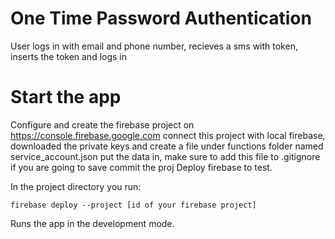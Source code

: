 # One Time Password Authentication

User logs in with email and phone number, recieves a sms with token, inserts the token and logs in

# Start the app
Configure and create the firebase project on https://console.firebase.google.com connect this project with local firebase, downloaded the private keys and create a file under functions folder named service_account.json put the data in, make sure to add this file to .gitignore if you are going to save commit the proj
Deploy firebase to test.

In the project directory you run:

`firebase deploy --project [id of your firebase project]`

Runs the app in the development mode.

